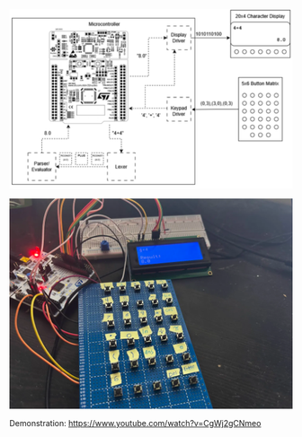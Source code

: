![Diagram](diagram.png)

![Results](result.png)

Demonstration: https://www.youtube.com/watch?v=CgWj2gCNmeo
